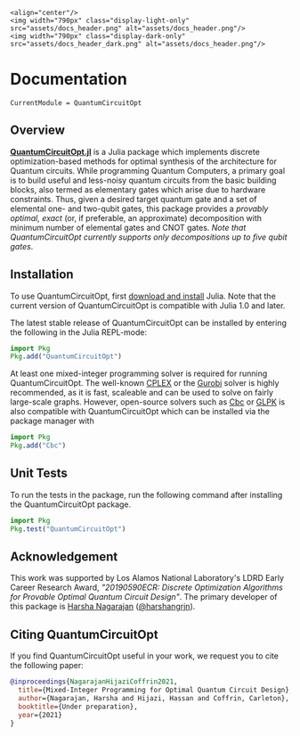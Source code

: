 ```@raw html
<align="center"/>
<img width="790px" class="display-light-only" src="assets/docs_header.png" alt="assets/docs_header.png"/>
<img width="790px" class="display-dark-only" src="assets/docs_header_dark.png" alt="assets/docs_header.png"/>
```

# Documentation

```@meta
CurrentModule = QuantumCircuitOpt
```
## Overview
**[QuantumCircuitOpt.jl](https://github.com/harshangrjn/QuantumCircuitOpt.jl)** is a Julia package which implements discrete optimization-based methods for optimal synthesis of the architecture for Quantum circuits. While programming Quantum Computers, a primary goal is to build useful and less-noisy quantum circuits from the basic building blocks, also termed as elementary gates which arise due to hardware constraints. Thus, given a desired target quantum gate and a set of elemental one- and two-qubit gates, this package provides a _provably optimal, exact_ (or, if preferable, an approximate) decomposition with minimum number of elemental gates and CNOT gates. _Note that QuantumCircuitOpt currently supports only decompositions up to five qubit gates_.

## Installation 
To use QuantumCircuitOpt, first [download and install](https://julialang.org/downloads/) Julia. Note that the current version of QuantumCircuitOpt is compatible with Julia 1.0 and later. 

The latest stable release of QuantumCircuitOpt can be installed by entering the following in the Julia REPL-mode:

```julia
import Pkg
Pkg.add("QuantumCircuitOpt")
```

At least one mixed-integer programming solver is required for running QuantumCircuitOpt. The well-known [CPLEX](https://github.com/jump-dev/CPLEX.jl) or the [Gurobi](https://github.com/jump-dev/Gurobi.jl) solver is highly recommended, as it is fast, scaleable and can be used to solve on fairly large-scale graphs. However, open-source solvers such as [Cbc](https://github.com/jump-dev/Cbc.jl) or [GLPK](https://github.com/jump-dev/GLPK.jl) is also compatible with QuantumCircuitOpt which can be installed via the package manager with

```julia
import Pkg
Pkg.add("Cbc")
```

## Unit Tests
To run the tests in the package, run the following command after installing the QuantumCircuitOpt package.

```julia
import Pkg
Pkg.test("QuantumCircuitOpt")
```

## Acknowledgement
This work was supported by Los Alamos National Laboratory's LDRD Early Career Research Award, *"20190590ECR: Discrete Optimization Algorithms for Provable Optimal Quantum Circuit Design"*. The primary developer of this package is [Harsha Nagarajan](http://harshanagarajan.com) ([@harshangrjn](https://github.com/harshangrjn)). 

## Citing QuantumCircuitOpt
If you find QuantumCircuitOpt useful in your work, we request you to cite the following paper: 
```bibtex
@inproceedings{NagarajanHijaziCoffrin2021,
  title={Mixed-Integer Programming for Optimal Quantum Circuit Design},
  author={Nagarajan, Harsha and Hijazi, Hassan and Coffrin, Carleton},
  booktitle={Under preparation},
  year={2021}
}
```